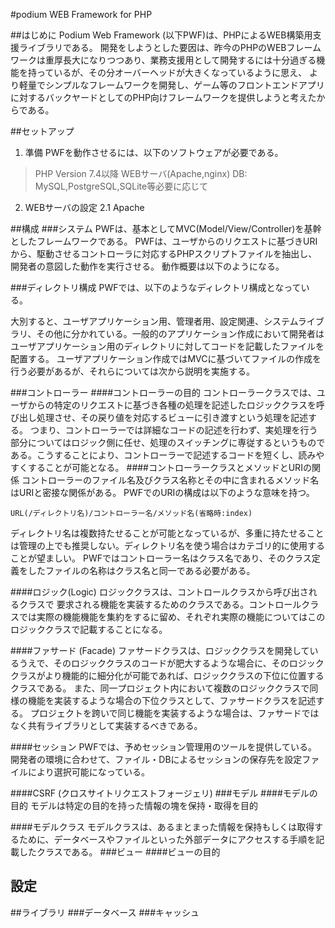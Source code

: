 #podium
WEB Framework for PHP

##はじめに
Podium Web Framework (以下PWF)は、PHPによるWEB構築用支援ライブラリである。
開発をしようとした要因は、昨今のPHPのWEBフレームワークは重厚長大になりつつあり、業務支援用として開発するには十分過ぎる機能を持っているが、その分オーバーヘッドが大きくなっているように思え、 より軽量でシンプルなフレームワークを開発し、ゲーム等のフロントエンドアプリに対するバックヤードとしてのPHP向けフレームワークを提供しようと考えたからである。

##セットアップ
1. 準備
PWFを動作させるには、以下のソフトウェアが必要である。
> PHP Version 7.4以降
> WEBサーバ(Apache,nginx)
> DB: MySQL,PostgreSQL,SQLite等必要に応じて
2. WEBサーバの設定
2.1 Apache

##構成
###システム
PWFは、基本としてMVC(Model/View/Controller)を基幹としたフレームワークである。
PWFは、ユーザからのリクエストに基づきURIから、駆動させるコントローラに対応するPHPスクリプトファイルを抽出し、開発者の意図した動作を実行させる。
動作概要は以下のようになる。

###ディレクトリ構成
PWFでは、以下のようなディレクトリ構成となっている。

大別すると、ユーザアプリケーション用、管理者用、設定関連、システムライブラリ、その他に分かれている。一般的のアプリケーション作成において開発者はユーザアプリケーション用のディレクトリに対してコードを記載したファイルを配置する。
ユーザアプリケーション作成ではMVCに基づいてファイルの作成を行う必要があるが、それらについては次から説明を実施する。

###コントローラー
####コントローラーの目的
コントローラークラスでは、ユーザからの特定のリクエストに基づき各種の処理を記述したロジッククラスを呼び出し処理させ、その戻り値を対応するビューに引き渡すという処理を記述する。
つまり、コントローラーでは詳細なコードの記述を行わず、実処理を行う部分についてはロジック側に任せ、処理のスイッチングに専従するというものである。こうすることにより、コントローラーで記述するコードを短くし、読みやすくすることが可能となる。
####コントローラークラスとメソッドとURIの関係
コントローラーのファイル名及びクラス名称とその中に含まれるメソッド名はURIと密接な関係がある。
PWFでのURIの構成は以下のような意味を持つ。

    URL(/ディレクトリ名)/コントローラー名/メソッド名(省略時:index)

ディレクトリ名は複数持たせることが可能となっているが、多重に持たせることは管理の上でも推奨しない。ディレクトリ名を使う場合はカテゴリ的に使用することが望ましい。
PWFではコントローラー名はクラス名であり、そのクラス定義をしたファイルの名称はクラス名と同一である必要がある。

####ロジック(Logic)
ロジッククラスは、コントロールクラスから呼び出されるクラスで 要求される機能を実装するためのクラスである。コントロールクラスでは実際の機能機能を集約をするに留め、それぞれ実際の機能についてはこのロジッククラスで記載することになる。

####ファサード (Facade)
ファサードクラスは、ロジッククラスを開発しているうえで、そのロジッククラスのコードが肥大するような場合に、そのロジッククラスがより機能的に細分化が可能であれば、ロジッククラスの下位に位置するクラスである。
また、同一プロジェクト内において複数のロジッククラスで同様の機能を実装するような場合の下位クラスとして、ファサードクラスを記述する。
プロジェクトを跨いで同じ機能を実装するような場合は、ファサードではなく共有ライブラリとして実装するべきである。

####セッション
PWFでは、予めセッション管理用のツールを提供している。
開発者の環境に合わせて、ファイル・DBによるセッションの保存先を設定ファイルにより選択可能になっている。

####CSRF (クロスサイトリクエストフォージェリ)
###モデル
####モデルの目的
モデルは特定の目的を持った情報の塊を保持・取得を目的

####モデルクラス
モデルクラスは、あるまとまった情報を保持もしくは取得するために、データベースやファイルといった外部データにアクセスする手順を記載したクラスである。
###ビュー
####ビューの目的

## 設定

##ライブラリ
###データベース
###キャッシュ

